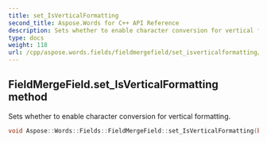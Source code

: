 ```yaml
---
title: set_IsVerticalFormatting
second_title: Aspose.Words for C++ API Reference
description: Sets whether to enable character conversion for vertical formatting.
type: docs
weight: 118
url: /cpp/aspose.words.fields/fieldmergefield/set_isverticalformatting/
---
```

## FieldMergeField.set_IsVerticalFormatting method


Sets whether to enable character conversion for vertical formatting.

```cpp
void Aspose::Words::Fields::FieldMergeField::set_IsVerticalFormatting(bool value)
```

